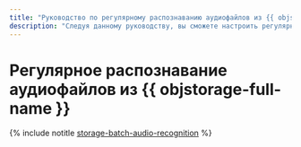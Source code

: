 ```yaml
---
title: "Руководство по регулярному распознаванию аудиофайлов из {{ objstorage-full-name }}"
description: "Следуя данному руководству, вы сможете настроить регулярное распознавание аудиофайлов из {{ objstorage-full-name }}."
---
```


# Регулярное распознавание аудиофайлов из {{ objstorage-full-name }}

{% include notitle [storage-batch-audio-recognition](../../_tutorials/speechkit/batch-recognition-stt.md) %}